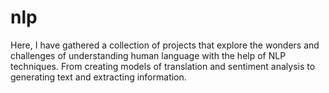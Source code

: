 # nlp
Here, I have gathered a collection of projects that explore the wonders and challenges of understanding human language with the help of NLP techniques. From creating models of translation and sentiment analysis to generating text and extracting information.
